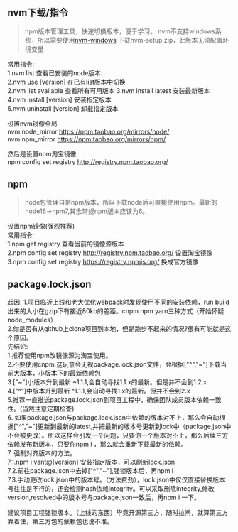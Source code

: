 ## nvm下载/指令
> npm版本管理工具，快速切换版本，便于学习。
nvm不支持windows系统，所以需要使用[nvm-windows](https://github.com/coreybutler/nvm-windows/releases) 下载nvm-setup.zip，此版本无须配置环境变量

常用指令:   
1.nvm list 查看已安装的node版本  
2.nvm use [version] 在已有list版本中切换  
2.nvm list available 查看所有可用版本 
3.nvm install latest 安装最新版本   
4.nvm install [version] 安装指定版本  
5.nvm uninstall [version] 卸载指定版本


设置nvm镜像全局   
nvm node_mirror https://npm.taobao.org/mirrors/node/    
nvm npm_mirror https://npm.taobao.org/mirrors/npm/

然后是设置npm淘宝镜像   
npm config set registry http://registry.npm.taobao.org/


## npm
> node包管理自带npm版本，所以下载node后可直接使用npm。最新的node16->npm7,其余常规npm版本应该为6。

设置npm镜像(强烈推荐)     
常用指令:     
1.npm get registry 查看当前的镜像源版本   
2.npm config set registry http://registry.npm.taobao.org/   设置淘宝镜像    
3.npm config set registry https://registry.npmjs.org/     换成官方镜像    

## package.lock.json
起因:
1.项目临近上线和老大优化webpack时发现使用不同的安装依赖，run build出来的大小在gzip下有接近80kb的差距。cnpm npm yarn三种方式（开始怀疑node_modules）   
2.你是否有从github上clone项目到本地，但是跑步不起来的情况?很有可能就是这个原因。    
先结论:     
1.推荐使用npm改镜像源为淘宝使用。   
2.不要使用cnpm,这玩意会无视package.lock.json文件，会根据["^","\~"]下载当前大版本，小版本下的最新依赖包    
3.["\~"]小版本升到最新 \~1.1.1,会自动寻找1.1.x的最新。但是并不会到1.2.x   
4.["^"]中版本升到最新 ^1.1.1,会自动寻找1.x的最新。但并不会到2.x   
5.推荐一直推送package.lock.json到项目工程中，确保团队成员版本依赖一致性。(当然注意定期检查)   
6. 如果package.json与package.lock.json中依赖的版本对不上，那么会自动根据["^","\~"]更新到最新的latest,并把最新的版本号更新到lock中（package.json中不会被更改）。所以这样会引发一个问题，只要你一个版本对不上，那么后续三方依赖发布新版本，只要你npm i ，那么就会重新下载最新的依赖。    
7. 强制对齐版本的方法。    
7.1.npm i vant@[version] 安装指定版本，可以刷新lock.json   
7.2.前往package.json中去掉["^","\~"],强锁版本后，再npm i   
7.3.手动更改lock.json中的版本号。（方法费劲），lock.json中仅仅直接替换版本号往往是不行的，还会检测hash依赖integrity。可以采取删除integrity,修改version,resolved中的版本号与package.json一致后，再npm i 一下。    

建议项目工程强锁版本。（上线的东西）毕竟开源第三方，随时拉闸，就算第三方靠着住，第三方包的依赖包也说不准。


